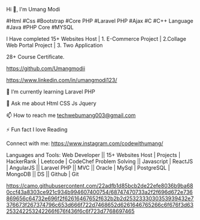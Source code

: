 Hi 👋, I'm Umang Modi

#Html #Css #Bootstrap #Core PHP #Laravel PHP #Ajax #C #C++ Language #Java #PHP Core #MYSQL

I Have completed 15+ Websites Host | 1. E-Commerce Project | 2.Collage Web Portal Project | 3. Two Application

28+ Course Certificate.

https://github.com/Umangmodii

https://www.linkedin.com/in/umangmodi123/

🌱 I’m currently learning Laravel PHP

💬 Ask me about Html CSS Js Jquery 

📫 How to reach me techwebumang003@gmail.com

⚡ Fun fact I love Reading

Connect with me:
https://www.instagram.com/codewithumang/

Languages and Tools:
Web Developer || 15+ Websites Host | Projects | HackerRank | Leetcode | CodeChef Problem Solving || Javascript | ReactJS | AngularJS || Laravel PHP || MVC || Oracle | MySql | PostgreSQL | MongoDB || DS || Github | Git

https://camo.githubusercontent.com/22adfb1d85bcb2de22efe8036b9ba680ccf43a8303ce921c934b994607400754/68747470733a2f2f696d672e736869656c64732e696f2f62616467652f632b2b2d2532333030353939432e7376673f267374796c653d666f722d7468652d6261646765266c6f676f3d63253242253242266f676f436f6c6f723d7768697465
